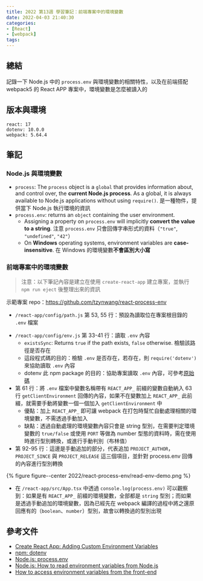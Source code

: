 ```yaml
---
title: 2022 第13週 學習筆記：前端專案中的環境變數
date: 2022-04-03 21:40:30
categories:
- [React]
- [webpack]
tags:
---
```


## 總結

記錄一下 Node.js 中的 `process.env` 與環境變數的相關特性，以及在前端搭配 webpack5 的 React APP 專案中，環境變數是怎麼被讀入的

## 版本與環境

```
react: 17
dotenv: 10.0.0
webpack: 5.64.4
```

## 筆記
### Node.js 與環境變數
- `process`: The `process` object is a `global` that provides information about, and control over, the **current Node.js process**. As a global, it is always available to Node.js applications without using `require()`. 是一種物件，提供當下 Node.js 執行環境的資訊
- `process.env`: returns an `object` containing the user environment.
  - Assigning a property on `process.env` will implicitly **convert the value to a string**. 注意 `process.env` 只會回傳字串形式的資料（`"true"`, `"undefined"`, `"42"`）
  - On **Windows** operating systems, environment variables are **case-insensitive**. 在 Windows 的環境變數**不會區別大小寫**


### 前端專案中的環境變數

> 注意：以下筆記內容是建立在使用 `create-react-app` 建立專案，並執行 `npm run eject` 後整理出來的資訊

示範專案 repo：https://github.com/tzynwang/react-process-env

<script src="https://gist.github.com/tzynwang/1fe5e71d4c96f082c8ff189975eb0bf8.js"></script>

- `/react-app/config/path.js` 第 53, 55 行：預設為讀取位在專案根目錄的 `.env` 檔案

<script src="https://gist.github.com/tzynwang/f66834717bcbb9099a8b84f83eaa534a.js"></script>

- `/react-app/config/env.js` 第 33-41 行：讀取 `.env` 內容
  - `existsSync`: Returns `true` if the path exists, `false` otherwise. 檢驗該路徑是否存在
  - 這段程式碼的目的：檢驗 `.env` 是否存在，若存在，則 `require('dotenv')` 來協助讀取 `.env` 內容
  - dotenv 此 npm package 的目的：協助專案讀取 `.env` 內容，可參考[原始碼](https://github.com/motdotla/dotenv/blob/master/lib/main.js)
- 第 61 行：將 `.env` 檔案中變數名稱帶有 `REACT_APP_` 前綴的變數自動納入 63 行 `getClientEnvironment` 回傳的內容，如果不在變數加上 `REACT_APP_` 此前綴，就需要手動將變數一個一個加入 `getClientEnvironment` 中
  - 優點：加上 `REACT_APP_` 即可讓 webpack 在打包時幫忙自動處理相關的環境變數，不需透過手動加入
  - 缺點：透過自動處理的環境變數內容只會是 string 型別，在需要判定環境變數的 `true/false` 或使用 `PORT` 等做為 number 型態的資料時，需在使用時進行型別轉換，或進行手動判別（布林值）
- 第 92-95 行：這邊是手動追加的部分，代表追加 `PROJECT_AUTHOR`，`PROJECT_SINCE` 與 `PROJECT_RELEASE` 這三個項目，並針對 process.env 回傳的內容進行型別轉換

<script src="https://gist.github.com/tzynwang/467fdbbe0745557fc49317ec8ef13452.js"></script>

{% figure figure--center 2022/react-process-env/read-env-demo.png %}

- 在 `/react-app/src/App.tsx` 中透過 `console.log(process.env)` 可以觀察到：如果是有 `REACT_APP_` 前綴的環境變數，全部都是 `string` 型別；而如果是透過手動追加的環境變數，因為已經先在 webpack 編譯的過程中將之還原回應有的（`boolean`、`number`）型別，故會以轉換過的型別出現


## 參考文件

- [Create React App: Adding Custom Environment Variables](https://create-react-app.dev/docs/adding-custom-environment-variables/)
- [npm: dotenv](https://www.npmjs.com/package/dotenv)
- [Node.js: process.env](https://nodejs.org/dist/latest-v8.x/docs/api/process.html#process_process_env)
- [Node.js: How to read environment variables from Node.js](https://nodejs.dev/learn/how-to-read-environment-variables-from-nodejs)
- [How to access environment variables from the front-end](https://stackoverflow.com/questions/57663555/how-to-access-environment-variables-from-the-front-end)
